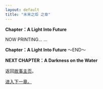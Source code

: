 ```yaml
---
layout: default
title: "未来之炬 之章"
---
```


**Chapter：A Light Into Future**

NOW PRINTING... ...

**Chapter：A Light Into Future**
～END～

**NEXT CHAPTER：A Darkness on the Water**

返回[故事主页](https://amarillonmc.github.io/Settings/)。


[进入下一章。](/Ch06.md)